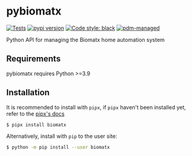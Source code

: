# pybiomatx

[![Tests](https://github.com/canatella/pybiomatx/workflows/Tests/badge.svg)](https://github.com/canatella/pybiomatx/actions?query=workflow%3Aci)
[![pypi version](https://img.shields.io/pypi/v/pybiomatx.svg)](https://pypi.org/project/pybiomatx/)
[![Code style: black](https://img.shields.io/badge/code%20style-black-000000.svg)](https://github.com/psf/black)
[![pdm-managed](https://img.shields.io/badge/pdm-managed-blueviolet)](https://pdm.fming.dev)

Python API for managing the Biomatx home automation system

## Requirements

pybiomatx requires Python >=3.9

## Installation

It is recommended to install with `pipx`, if `pipx` haven't been installed yet, refer to the [pipx's docs](https://github.com/pipxproject/pipx)

```bash
$ pipx install biomatx
```

Alternatively, install with `pip` to the user site:

```bash
$ python -m pip install --user biomatx
```
